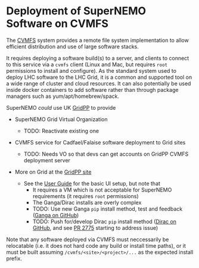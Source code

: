 Deployment of SuperNEMO Software on CVMFS
=========================================

The [CVMFS](https://cernvm.cern.ch/portal/filesystem) system provides a remote file
system implementation to allow efficient distribution and use of large software stacks.

It requires deploying a software build(s) to a server, and clients to connect to this
service via a `cvmfs` client (Linux and Mac, but requires `root` permissions to
install and configure). As the standard system used to deploy LHC software to the
LHC Grid, it is a common and supported tool on a wide range of cluster and cloud resources.
It can also potentially be used inside docker containers to add software rather than through
package managers such as yum/apt/homebrew/spack.

SuperNEMO _could_ use UK [GridPP](https://www.gridpp.ac.uk) to provide

- SuperNEMO Grid Virtual Organization
  - TODO: Reactivate existing one
- CVMFS service for Cadfael/Falaise software deployment to Grid sites
  - TODO: Needs VO so that devs can get accounts on GridPP CVMFS deployment server

- More on Grid at the [GridPP site](https://www.gridpp.ac.uk)
  - See the [User Guide](https://www.gridpp.ac.uk/userguide/) for the basic UI setup,
    but note that
    - It requires a VM which is not acceptable for SuperNEMO requirements (it requires `root` permissions)
    - The Ganga/Dirac installs are overly complex
    - TODO: Use new Ganga `pip` install method, test and feedback ([Ganga on GitHub](https://github.com/ganga-devs/ganga))
    - TODO: Push for/develop Dirac `pip` install method ([Dirac on GitHub](https://github.com/DIRACGrid/DIRAC), and see [PR 2775](https://github.com/DIRACGrid/DIRAC/pull/2775) starting to address issue)

Note that any software deployed via CVMFS must neccessarily be relocatable
(i.e. it does not hard code any build or install time paths), or it must
be built assuming `/cvmfs/<site>/<project>/...` as the expected install prefix.

